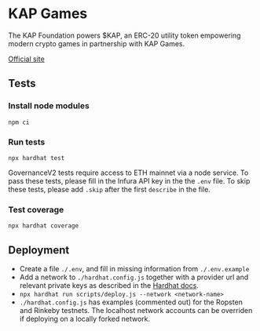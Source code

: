 # KAP Games

The KAP Foundation powers $KAP, an ERC-20 utility token empowering modern crypto games in partnership with KAP Games.

[Official site](https://kap.foundation/)

## Tests

### Install node modules

`npm ci`

### Run tests

`npx hardhat test`

GovernanceV2 tests require access to ETH mainnet via a node service. To pass these tests, please fill in the Infura API key in the the `.env` file. To skip these tests, please add `.skip` after the first `describe` in the file.

### Test coverage

`npx hardhat coverage`

## Deployment

- Create a file `./.env`, and fill in missing information from `./.env.example`
- Add a network to `./hardhat.config.js` together with a provider url and relevant private keys as described in the [Hardhat docs](https://hardhat.org/tutorial/deploying-to-a-live-network.html#_7-deploying-to-a-live-network).
- `npx hardhat run scripts/deploy.js --network <network-name>`
- `./hardhat.config.js` has examples (commented out) for the Ropsten and Rinkeby testnets. The localhost network accounts can be overriden if deploying on a locally forked network.
